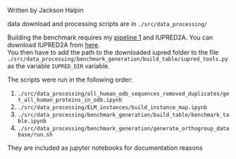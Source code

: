 Written by Jackson Halpin <br>

data download and processing scripts are in `./src/data_processing/`<br>

Building the benchmark requires my [pipeline 1](https://github.com/jacksonh1/orthogroup_generation) and IUPRED2A. You can download IUPRED2A from [here](https://iupred2a.elte.hu/download_new).<br>
You then have to add the path to the downloaded iupred folder to the file `./src/data_processing/benchmark_generation/build_table/iupred_tools.py` as the variable `IUPRED_DIR` variable.<br>


The scripts were run in the following order:
1. `./src/data_processing/all_human_odb_sequences_removed_duplicates/get_all_human_proteins_in_odb.ipynb`
2. `./src/data_processing/ELM_instances/build_instance_map.ipynb`
3. `./src/data_processing/benchmark_generation/build_table/benchmark_table.ipynb`
4. `./src/data_processing/benchmark_generation/generate_orthogroup_database/run.sh`


They are included as jupyter notebooks for documentation reasons
